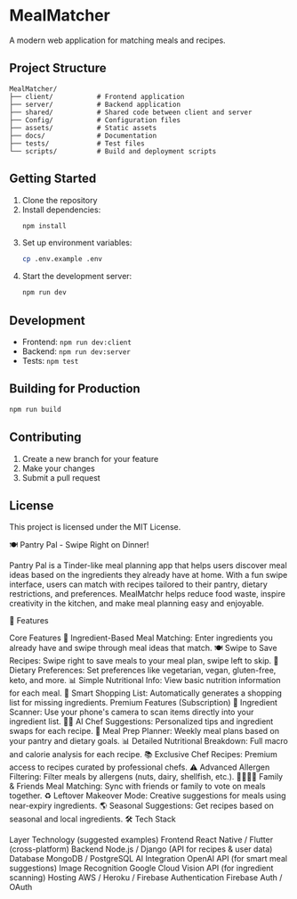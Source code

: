 # MealMatcher

A modern web application for matching meals and recipes.

## Project Structure

```
MealMatcher/
├── client/           # Frontend application
├── server/           # Backend application
├── shared/           # Shared code between client and server
├── Config/           # Configuration files
├── assets/           # Static assets
├── docs/             # Documentation
├── tests/            # Test files
└── scripts/          # Build and deployment scripts
```

## Getting Started

1. Clone the repository
2. Install dependencies:
   ```bash
   npm install
   ```
3. Set up environment variables:
   ```bash
   cp .env.example .env
   ```
4. Start the development server:
   ```bash
   npm run dev
   ```

## Development

- Frontend: `npm run dev:client`
- Backend: `npm run dev:server`
- Tests: `npm test`

## Building for Production

```bash
npm run build
```

## Contributing

1. Create a new branch for your feature
2. Make your changes
3. Submit a pull request

## License

This project is licensed under the MIT License.

🍽️ Pantry Pal - Swipe Right on Dinner!

Pantry Pal is a Tinder-like meal planning app that helps users discover meal ideas based on the ingredients they already have at home. With a fun swipe interface, users can match with recipes tailored to their pantry, dietary restrictions, and preferences. MealMatchr helps reduce food waste, inspire creativity in the kitchen, and make meal planning easy and enjoyable.

📱 Features

Core Features
🥕 Ingredient-Based Meal Matching: Enter ingredients you already have and swipe through meal ideas that match.
🍽️ Swipe to Save Recipes: Swipe right to save meals to your meal plan, swipe left to skip.
🌱 Dietary Preferences: Set preferences like vegetarian, vegan, gluten-free, keto, and more.
📊 Simple Nutritional Info: View basic nutrition information for each meal.
🛒 Smart Shopping List: Automatically generates a shopping list for missing ingredients.
Premium Features (Subscription)
📸 Ingredient Scanner: Use your phone's camera to scan items directly into your ingredient list.
🧑‍🍳 AI Chef Suggestions: Personalized tips and ingredient swaps for each recipe.
🍱 Meal Prep Planner: Weekly meal plans based on your pantry and dietary goals.
📊 Detailed Nutritional Breakdown: Full macro and calorie analysis for each recipe.
📚 Exclusive Chef Recipes: Premium access to recipes curated by professional chefs.
⚠️ Advanced Allergen Filtering: Filter meals by allergens (nuts, dairy, shellfish, etc.).
👨‍👩‍👧‍👦 Family & Friends Meal Matching: Sync with friends or family to vote on meals together.
♻️ Leftover Makeover Mode: Creative suggestions for meals using near-expiry ingredients.
🌎 Seasonal Suggestions: Get recipes based on seasonal and local ingredients.
🛠️ Tech Stack

Layer	Technology (suggested examples)
Frontend	React Native / Flutter (cross-platform)
Backend	Node.js / Django (API for recipes & user data)
Database	MongoDB / PostgreSQL
AI Integration	OpenAI API (for smart meal suggestions)
Image Recognition	Google Cloud Vision API (for ingredient scanning)
Hosting	AWS / Heroku / Firebase
Authentication	Firebase Auth / OAuth
